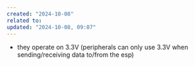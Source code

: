 ```yaml
---
created: "2024-10-08"
related to: 
updated: "2024-10-08, 09:07"
---
```

- they operate on 3.3V (peripherals can only use 3.3V when sending/receiving data to/from the esp)